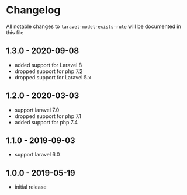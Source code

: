 # Changelog

All notable changes to `laravel-model-exists-rule` will be documented in this file

## 1.3.0 - 2020-09-08

- added support for Laravel 8
- dropped support for php 7.2
- dropped support for Laravel 5.x

## 1.2.0 - 2020-03-03

- support laravel 7.0
- dropped support for php 7.1
- added support for php 7.4

## 1.1.0 - 2019-09-03

- support laravel 6.0

## 1.0.0 - 2019-05-19

- initial release
